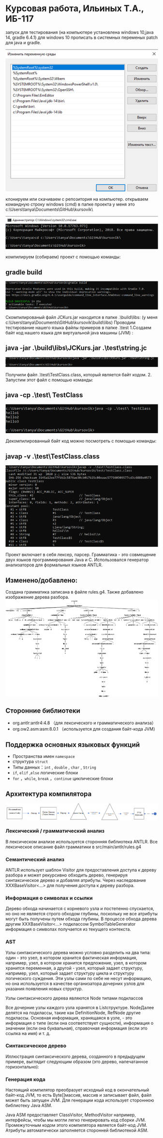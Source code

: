 # Курсовая работа, Ильиных Т.А., ИБ-117
запуск для тестирования (на компьютере установлена windows 10,java 14, gradle 6.4.1) 
для windows 10 прописать в системных переменых patch для java и gradle.

![добавлено:](image/patch.png)

клонируем или скачиваем с репозитория на компьютер.
открываем командную строку windows (cmd) в папке проекта у меня это c:\Users\tanya\Documents\GitHub\kursovik\

![добавлено:](image/cmd1.png)

компилируем (собираем) проект с помощью команды: 
## gradle build

![добавлено:](image/cmd2.png)

Скомпилированый файл JCKurs.jar находится в папке .\build\libs\:
(у меня c:\Users\tanya\Documents\GitHub\kursovik\build\libs\)
Проводим тестирование нашего языка файлы примеров в папке .\test
1.Создаем  байт код нашего языка для виртуальной java машины (JVM) :
## java -jar .\build\libs\JCKurs.jar .\test\string.jc

![добавлено:](image/cmd3.png)

Получили файл .\test\TestClass.class, который является байт кодом.
2. Запустим этот файл с помощью команды:
## java -cp .\test\ TestClass

![добавлено:](image/cmd4.png)

Декомпилированный байт код можно посмотреть с помощью команды:
## javap -v .\test\TestClass.class

![добавлено:](image/cmd5.png)

 


Проект включает в себя лексер, парсер. Грамматика - это совмещение двух языков программирования Java и C.  Использовался генератор анализаторов для формальных языков ANTLR.

## Изменено/добавлено:
Создана грамматика записана в файле rules.g4. Также добавлено изображение дерева разбора.
![Изменено/добавлено:](image/antlr4_parse_tree.png)
## Сторонние библиотеки

* org.antlr:antlr4:4.8 （для лексического и грамматического анализа）
* org.ow2.asm:asm:8.0.1 （используется для создания байт-кода JVM）

## Поддержка основных языковых функций

* Пространства имен `namespace`
* структура `struct`
* Типы данных：`int` , `double` , `char` , `String`
* `if`, `elif` ,`else` логические блоки
* `for` ，`while`, `break` ，`continue` циклические блоки

## Архитектура компилятора

![Архитектура компилятора](image/Shema1.png)

### Лексический / грамматический анализ

В лексическом анализе используется сторонняя библиотека ANTLR. Все лексическое описание файл грамматики в src/main/antlr/rules.g4

### Семантический анализ

ANTLR использует шаблон Visitor для предоставления доступа к дереву разбора и может рекурсивно обходить дерево, генерируя синтаксическое дерево и добавляя атрибуты.
Через наследование XXXBaseVisitor<...> для получения доступа к дереву разбора.

### Информация о символах и ссылки

Дерево обхода начинается с корневого узла и постепенно спускается, но оно не является строго обходом глубины, поскольку не все атрибуты могут быть получены путем обхода глубины. В процессе обхода дерева другим XXXBaseVisitor<...> подклассом SymbolTableGenerator информация о символах получается из текущего контекста.

### AST
Узлы синтаксического дерева можно условно разделить на два типа: один - это узел, в котором хранится фактическая информация, например, узел, в котором хранится предложение, узел, в котором хранится переменная, а другой - узел, который задает структуру, например, узел, который задает структуру цикла и структуру логического суждения. Эти узлы сами по себе не несут информацию, но она используется в качестве организатора дочерних узлов для указания появления новых структур.

Узлы синтаксического дерева являются Node типами подклассов

Все дочерние узлы каждого узла хранятся в List<Node>структуре. NodeДалее делятся на подклассы, такие как DefinitionNode, RefNode другие подклассы. Основная информация, хранящаяся в узле, - это информация о типе (если она соответствует сущности), информация о значении (если она буквальная), справочная информация (если это ссылка на имя) и т. д.
  
###  Синтаксическое дерево
Иллюстрация синтаксического дерева, созданного в предыдущем примере, выглядит следующим образом (это дерево, напечатанное горизонтально):


### Генерация кода
Настоящий компилятор преобразует исходный код в окончательный байт-код JVM, то есть Byte[]массив, массив и записывает файл, файл может быть запущен JVM. Для генерации кода использует стороннюю библиотеку Java ASM.

Java ASM предоставляет ClassVisitor, MethodVisitor например, интерфейсы, чтобы мы могли легко генерировать код сборки JVM.
Промежуточным кодом этого компилятора является байт-код JVM.
Атрибуты автоматически заполняется сторонней библиотекой ASM.


